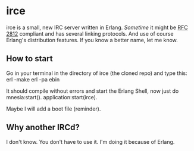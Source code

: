 # irce

irce is a small, new IRC server written in Erlang. _Sometime_ it might be
[RFC 2812][] compliant and has several linking protocols. And use of course
Erlang's distribution features. If you know a better name, let me know.

## How to start

Go in your terminal in the directory of irce (the cloned repo) and type this:
	erl -make
	erl -pa ebin

It should compile without errors and start the Erlang Shell, now just do
	mnesia:start().
	application:start(irce).

Maybe I will add a boot file (reminder).

## Why another IRCd?

I don't know. You don't have to use it. I'm doing it because of Erlang.

[RFC 2812]: http://tools.ietf.org/html/rfc2812